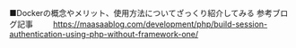 ■Dockerの概念やメリット、使用方法についてざっくり紹介してみる
参考ブログ記事 　
　https://maasaablog.com/development/php/build-session-authentication-using-php-without-framework-one/
